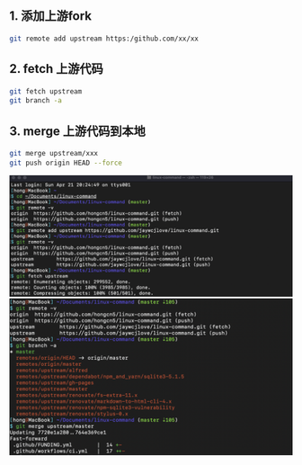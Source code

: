 ## 1. 添加上游fork
```sh
git remote add upstream https:/github.com/xx/xx
```

## 2. fetch 上游代码
```sh
git fetch upstream
git branch -a
```

## 3. merge 上游代码到本地
```sh
git merge upstream/xxx
git push origin HEAD --force
```
![](https://raw.githubusercontent.com/hongwei36/image/main/Screenshot%202024-04-21%20at%2021.14.30.png)
![](https://raw.githubusercontent.com/hongwei36/image/main/Screenshot%202024-04-21%20at%2021.50.34.png)

